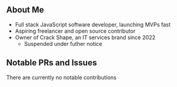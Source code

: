 ## About Me
- Full stack JavaScript software developer, launching MVPs fast
- Aspiring freelancer and open source contributor
- Owner of Crack Shape, an IT services brand since 2022
  - Suspended under futher notice

## Notable PRs and Issues
There are currently no notable contributions

